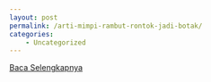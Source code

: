 ```yaml
---
layout: post
permalink: /arti-mimpi-rambut-rontok-jadi-botak/
categories:
    - Uncategorized
---
```


[Baca Selengkapnya](/10)